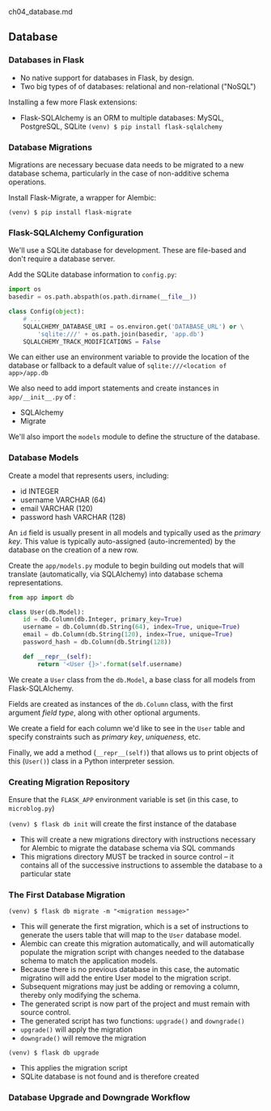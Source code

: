 ch04_database.md

## Database

### Databases in Flask

* No native support for databases in Flask, by design.
* Two big types of of databases: relational and non-relational ("NoSQL")

Installing a few more Flask extensions:

* Flask-SQLAlchemy is an ORM to multiple databases: MySQL, PostgreSQL, SQLite
`(venv) $ pip install flask-sqlalchemy`

### Database Migrations

Migrations are necessary becuase data needs to be migrated to a new database schema, particularly in the case of non-additive schema operations.

Install Flask-Migrate, a wrapper for Alembic:

`(venv) $ pip install flask-migrate`

### Flask-SQLAlchemy Configuration

We'll use a SQLite database for development. These are file-based and don't require a database server.

Add the SQLite database information to `config.py`:

```python
import os
basedir = os.path.abspath(os.path.dirname(__file__))

class Config(object):
    # ...
    SQLALCHEMY_DATABASE_URI = os.environ.get('DATABASE_URL') or \
        'sqlite:///' + os.path.join(basedir, 'app.db')
    SQLALCHEMY_TRACK_MODIFICATIONS = False
```

We can either use an environment variable to provide the location of the database or fallback to a default value of `sqlite:///<location of app>/app.db`

We also need to add import statements and create instances in `app/__init__.py` of :
* SQLAlchemy
* Migrate

We'll also import the `models` module to define the structure of the database.

### Database Models

Create a model that represents users, including:
* id INTEGER
* username VARCHAR (64)
* email VARCHAR (120)
* password hash VARCHAR (128)

An `id` field is usually present in all models and typically used as the _primary key_. This value is typically auto-assigned (auto-incremented) by the database on the creation of a new row.

Create the `app/models.py` module to begin building out models that will translate (automatically, via SQLAlchemy) into database schema representations.

```python
from app import db

class User(db.Model):
    id = db.Column(db.Integer, primary_key=True)
    username = db.Column(db.String(64), index=True, unique=True)
    email = db.Column(db.String(120), index=True, unique=True)
    password_hash = db.Column(db.String(128))

    def __repr__(self):
        return '<User {}>'.format(self.username)
```

We create a `User` class from the `db.Model`, a base class for all models from Flask-SQLAlchemy.

Fields are created as instances of the `db.Column` class, with the first argument _field type_, along with other optional arguments.

We create a field for each column we'd like to see in the `User` table and specify constraints such as _primary key_, _uniqueness_, etc.

Finally, we add a method (`__repr__(self)`) that allows us to print objects of this (`User()`) class in a Python interpreter session.

### Creating Migration Repository

Ensure that the `FLASK_APP` environment variable is set (in this case, to `microblog.py`)

`(venv) $ flask db init` will create the first instance of the database

- This will create a new migrations directory with instructions necessary for Alembic to migrate the database schema via SQL commands
- This migrations directory MUST be tracked in source control – it contains all of the successive instructions to assemble the database to a particular state

### The First Database Migration

`(venv) $ flask db migrate -m "<migration message>"`

- This will generate the first migration, which is a set of instructions to generate the users table that will map to the `User` database model.
- Alembic can create this migration automatically, and will automatically populate the migration script with changes needed to the database schema to match the application models.
- Because there is no previous database in this case, the automatic migratino will add the entire User model to the migration script.
- Subsequent migrations may just be adding or removing a column, thereby only modifying the schema.
- The generated script is now part of the project and must remain with source control.
- The generated script has two functions: `upgrade()` and `downgrade()`
- `upgrade()` will apply the migration
- `downgrade()` will remove the migration

`(venv) $ flask db upgrade`

- This applies the migration script
- SQLite database is not found and is therefore created

### Database Upgrade and Downgrade Workflow

